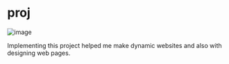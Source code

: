 # proj

![image](https://github.com/ramazanima/proj/assets/112561860/d854226d-8cd4-42e0-abaf-a7bca5fd937f)


Implementing this project helped me make dynamic websites and also with designing web pages.
